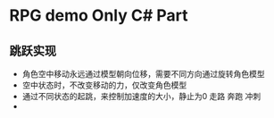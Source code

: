 # RPG demo Only C# Part

## 跳跃实现

- 角色空中移动永远通过模型朝向位移，需要不同方向通过旋转角色模型
- 空中状态时，不改变移动的力，仅改变角色模型
- 通过不同状态的起跳，来控制加速度的大小，静止为0 走路 奔跑 冲刺
- 